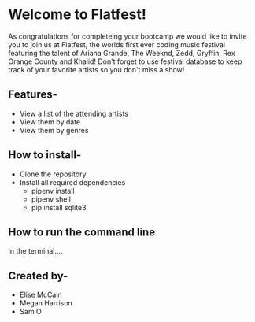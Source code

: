 # Welcome to Flatfest!

As congratulations for completeing your bootcamp we would like to invite you to join us at Flatfest, the worlds first ever coding music festival featuring the talent of Ariana Grande, The Weeknd, Zedd, Gryffin, Rex Orange County and Khalid! Don't forget to use festival database to keep track of your favorite artists so you don't miss a show! 

## Features-
- View a list of the attending artists
- View them by date
- View them by genres

## How to install-
- Clone the repository
- Install all required dependencies
    - pipenv install
    - pipenv shell
    - pip install sqlite3

## How to run the command line
In the terminal....

## Created by-
- Elise McCain
- Megan Harrison
- Sam O